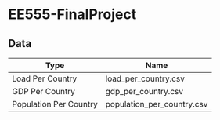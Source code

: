 # EE555-FinalProject

## Data
| Type  | Name |
| -------- | -------- |
| Load Per Country | load_per_country.csv |
| GDP Per Country | gdp_per_country.csv |
| Population Per Country | population_per_country.csv |
